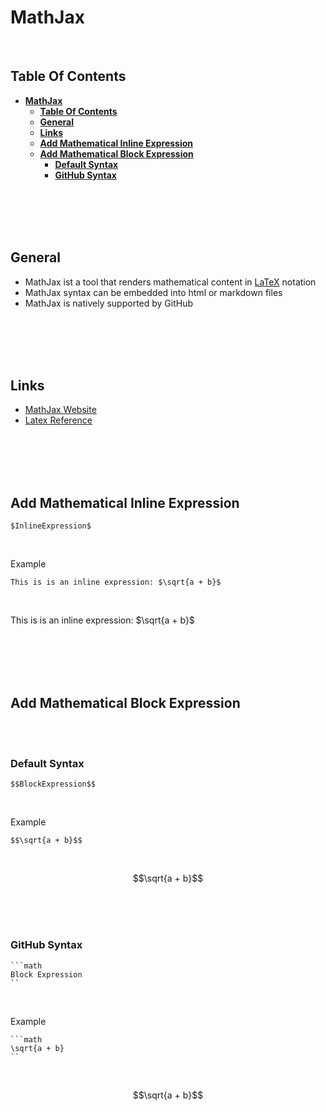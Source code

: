 # **MathJax**
<br>

## **Table Of Contents**

- [**MathJax**](#mathjax)
  - [**Table Of Contents**](#table-of-contents)
  - [**General**](#general)
  - [**Links**](#links)
  - [**Add Mathematical Inline Expression**](#add-mathematical-inline-expression)
  - [**Add Mathematical Block Expression**](#add-mathematical-block-expression)
    - [**Default Syntax**](#default-syntax)
    - [**GitHub Syntax**](#github-syntax)

<br>
<br>
<br>
<br>

## **General**

- MathJax ist a tool that renders mathematical content in [LaTeX](../../../../../Mathematics/latex/latex_basics.md) notation
- MathJax syntax can be embedded into html or markdown files
- MathJax is natively supported by GitHub

<br>
<br>
<br>
<br>

## **Links**

- [MathJax Website](https://www.mathjax.org/)
- [Latex Reference](../../../../../Mathematics/latex/latex_basics.md)

<br>
<br>
<br>
<br>

## **Add Mathematical Inline Expression**

```
$InlineExpression$
```

<br>

Example

```
This is is an inline expression: $\sqrt{a + b}$
```

<br>

This is is an inline expression: $\sqrt{a + b}$

<br>
<br>
<br>
<br>

## **Add Mathematical Block Expression**
<br>
<br>

### **Default Syntax**

```
$$BlockExpression$$
```

<br>

Example

```
$$\sqrt{a + b}$$
```

<br>

$$\sqrt{a + b}$$

<br>
<br>
<br>

### **GitHub Syntax**

```
```math
Block Expression
``
```

<br>

Example

```
```math
\sqrt{a + b}
``
```

<br>

```math
\sqrt{a + b}
```